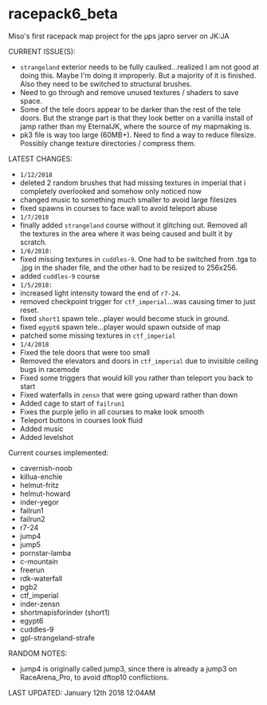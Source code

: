 # racepack6_beta

Miso's first racepack map project for the µps japro server on JK:JA

CURRENT ISSUE(S):
* `strangeland` exterior needs to be fully caulked...realized I am not good at doing this. Maybe I'm doing it improperly. But a majority of it is finished. Also they need to be switched to structural brushes.
* Need to go through and remove unused textures / shaders to save space.
* Some of the tele doors appear to be darker than the rest of the tele doors. But the strange part is that they look better on a vanilla install of jamp rather than my EternalJK, where the source of my mapmaking is.
* pk3 file is way too large (60MB+). Need to find a way to reduce filesize. Possibly change texture directories / compress them.

LATEST CHANGES:
* `1/12/2018`
* deleted 2 random brushes that had missing textures in imperial that i completely overlooked and somehow only noticed now
* changed music to something much smaller to avoid large filesizes
* fixed spawns in courses to face wall to avoid teleport abuse
* `1/7/2018`
* finally added `strangeland` course without it glitching out. Removed all the textures in the area where it was being caused and built it by scratch.
* `1/6/2018:`
* fixed missing textures in `cuddles-9`. One had to be switched from .tga to .jpg in the shader file, and the other had to be resized to 256x256.
* added `cuddles-9` course
* `1/5/2018:`
* increased light intensity toward the end of `r7-24`.
* removed checkpoint trigger for `ctf_imperial`...was causing timer to just reset.
* fixed `short1` spawn tele...player would become stuck in ground.
* fixed `egypt6` spawn tele...player would spawn outside of map
* patched some missing textures in `ctf_imperial`
* `1/4/2018`
* Fixed the tele doors that were too small
* Removed the elevators and doors in `ctf_imperial` due to invisible ceiling bugs in racemode
* Fixed some triggers that would kill you rather than teleport you back to start
* Fixed waterfalls in `zensn` that were going upward rather than down
* Added cage to start of `failrun1`
* Fixes the purple jello in all courses to make look smooth
* Teleport buttons in courses look fluid
* Added music
* Added levelshot


Current courses implemented:
* cavernish-noob
* killua-enchie
* helmut-fritz
* helmut-howard
* inder-yegor
* failrun1
* failrun2
* r7-24
* jump4
* jump5
* pornstar-lamba
* c-mountain
* freerun
* rdk-waterfall
* pgb2
* ctf_imperial
* inder-zensn
* shortmapisforinder (short1)
* egypt6
* cuddles-9
* gpl-strangeland-strafe



RANDOM NOTES:
* jump4 is originally called jump3, since there is already a jump3 on RaceArena_Pro, to avoid dftop10 conflictions.


LAST UPDATED: January 12th 2018 12:04AM
